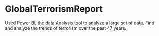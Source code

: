 # GlobalTerrorismReport
Used Power Bi, the data Analysis tool to analyze a large set of data. Find and analyze the trends of terrorism over the past 47 years.
